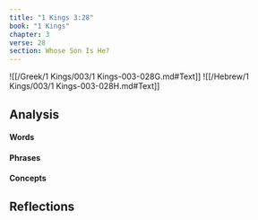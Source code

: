 ```yaml
---
title: "1 Kings 3:28"
book: "1 Kings"
chapter: 3
verse: 28
section: Whose Son Is He?
---
```

![[/Greek/1 Kings/003/1 Kings-003-028G.md#Text]]
![[/Hebrew/1 Kings/003/1 Kings-003-028H.md#Text]]

## Analysis

#### Words

#### Phrases

#### Concepts

## Reflections
